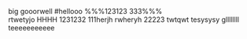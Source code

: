 big
gooorwell
#hellooo
%%%123123
333%%%   
rtwetyjo
HHHH
1231232
111herjh
rwheryh
22223
twtqwt
tesysysy
gllllllll
teeeeeeeeeee
